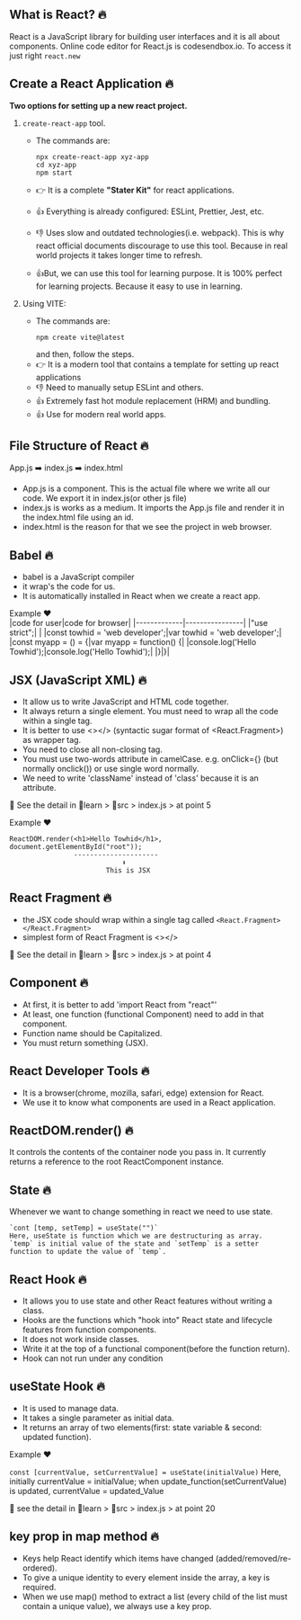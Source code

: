 ## What is React? 🔥

React is a JavaScript library for building user interfaces and it is all about components.
Online code editor for React.js is codesendbox.io. To access it just right `react.new`

## Create a React Application 🔥

**Two options for setting up a new react project.**

1. `create-react-app` tool.

   - The commands are:

     ```code
     npx create-react-app xyz-app
     cd xyz-app
     npm start
     ```

   - 👉 It is a complete **"Stater Kit"** for react applications.
   - 👍 Everything is already configured: ESLint, Prettier, Jest, etc.
   - 👎 Uses slow and outdated technologies(i.e. webpack). This is why react official documents discourage to use this tool. Because in real world projects it takes longer time to refresh.
   - 👍But, we can use this tool for learning purpose. It is 100% perfect for learning projects. Because it easy to use in learning.

2. Using VITE:
   - The commands are:
     ```code
     npm create vite@latest
     ```
     and then, follow the steps.
   - 👉 It is a modern tool that contains a template for setting up react applications
   - 👎 Need to manually setup ESLint and others.
   - 👍 Extremely fast hot module replacement (HRM) and bundling.
   - 👍 Use for modern real world apps.

## File Structure of React 🔥

App.js ➡️ index.js ➡️ index.html

- App.js is a component. This is the actual file where we write all our code. We export it in index.js(or other js file)
- index.js is works as a medium. It imports the App.js file and render it in the index.html file using an id.
- index.html is the reason for that we see the project in web browser.

## Babel 🔥

- babel is a JavaScript compiler
- it wrap's the code for us.
- It is automatically installed in React when we create a react app.

Example ❤️  
|code for user|code for browser|
|-------------|----------------|
|"use strict";| |
|const towhid = 'web developer';|var towhid = 'web developer';|
|const myapp = () = {|var myapp = function() {|
|console.log('Hello Towhid');|console.log('Hello Towhid');|
|}|}|

## JSX (JavaScript XML) 🔥

- It allow us to write JavaScript and HTML code together.
- It always return a single element. You must need to wrap all the code within a single tag.
- It is better to use <></> (syntactic sugar format of <React.Fragment>) as wrapper tag.
- You need to close all non-closing tag.
- You must use two-words attribute in camelCase. e.g. onClick={} (but normally onclick()) or use single word normally.
- We need to write 'className' instead of 'class' because it is an attribute.

📓 See the detail in 📁learn > 📁src > index.js > at point 5

Example ❤️

```code
ReactDOM.render(<h1>Hello Towhid</h1>, document.getElementById("root"));
                ---------------------
                            ⬇️
                        This is JSX
```

## React Fragment 🔥

- the JSX code should wrap within a single tag called `<React.Fragment></React.Fragment>`
- simplest form of React Fragment is <></>

📓 See the detail in 📁learn > 📁src > index.js > at point 4

## Component 🔥

- At first, it is better to add 'import React from "react"'
- At least, one function (functional Component) need to add in that component.
- Function name should be Capitalized.
- You must return something (JSX).

## React Developer Tools 🔥

- It is a browser(chrome, mozilla, safari, edge) extension for React.
- We use it to know what components are used in a React application.

## ReactDOM.render() 🔥

It controls the contents of the container node you pass in. It currently returns a reference to the root ReactComponent instance.

## State 🔥

Whenever we want to change something in react we need to use state.

    `cont [temp, setTemp] = useState("")`
    Here, useState is function which we are destructuring as array.
    `temp` is initial value of the state and `setTemp` is a setter function to update the value of `temp`.

## React Hook 🔥

- It allows you to use state and other React features without writing a class.
- Hooks are the functions which "hook into" React state and lifecycle features from function components.
- It does not work inside classes.
- Write it at the top of a functional component(before the function return).
- Hook can not run under any condition

## useState Hook 🔥

- It is used to manage data.
- It takes a single parameter as initial data.
- It returns an array of two elements(first: state variable & second: updated function).

Example ❤️

`const [currentValue, setCurrentValue] = useState(initialValue)`
Here, initially currentValue = initialValue;
when update_function(setCurrentValue) is updated, currentValue = updated_Value

📓 see the detail in 📁learn > 📁src > index.js > at point 20

## key prop in map method 🔥

- Keys help React identify which items have changed (added/removed/re-ordered).
- To give a unique identity to every element inside the array, a key is required.
- When we use map() method to extract a list (every child of the list must contain a unique value), we always use a key prop.
